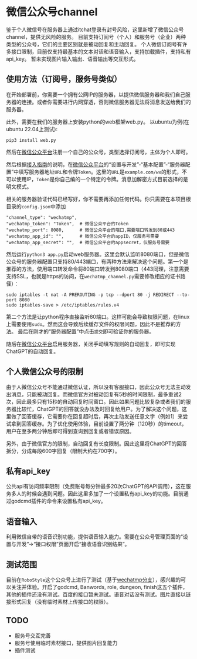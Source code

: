 # 微信公众号channel

鉴于个人微信号在服务器上通过itchat登录有封号风险，这里新增了微信公众号channel，提供无风险的服务。
目前支持订阅号（个人）和服务号（企业）两种类型的公众号，它们的主要区别就是被动回复和主动回复。
个人微信订阅号有许多接口限制，目前仅支持最基本的文本对话和语音输入，支持加载插件，支持私有api_key。
暂未实现图片输入输出、语音输出等交互形式。

## 使用方法（订阅号，服务号类似）

在开始部署前，你需要一个拥有公网IP的服务器，以提供微信服务器和我们自己服务器的连接。或者你需要进行内网穿透，否则微信服务器无法将消息发送给我们的服务器。

此外，需要在我们的服务器上安装python的web框架web.py。
以ubuntu为例(在ubuntu 22.04上测试):
```
pip3 install web.py
```

然后在[微信公众平台](https://mp.weixin.qq.com)注册一个自己的公众号，类型选择订阅号，主体为个人即可。

然后根据[接入指南](https://developers.weixin.qq.com/doc/offiaccount/Basic_Information/Access_Overview.html)的说明，在[微信公众平台](https://mp.weixin.qq.com)的“设置与开发”-“基本配置”-“服务器配置”中填写服务器地址`URL`和令牌`Token`。这里的`URL`是`example.com/wx`的形式，不可以使用IP，`Token`是你自己编的一个特定的令牌。消息加解密方式目前选择的是明文模式。

相关的服务器验证代码已经写好，你不需要再添加任何代码。你只需要在本项目根目录的`config.json`中添加
```
"channel_type": "wechatmp", 
"wechatmp_token": "Token",  # 微信公众平台的Token
"wechatmp_port": 8080,      # 微信公众平台的端口,需要端口转发到80或443
"wechatmp_app_id": "",      # 微信公众平台的appID，仅服务号需要
"wechatmp_app_secret": "",  # 微信公众平台的appsecret，仅服务号需要
``` 
然后运行`python3 app.py`启动web服务器。这里会默认监听8080端口，但是微信公众号的服务器配置只支持80/443端口，有两种方法来解决这个问题。第一个是推荐的方法，使用端口转发命令将80端口转发到8080端口（443同理，注意需要支持SSL，也就是https的访问，在`wechatmp_channel.py`需要修改相应的证书路径）：
```
sudo iptables -t nat -A PREROUTING -p tcp --dport 80 -j REDIRECT --to-port 8080
sudo iptables-save > /etc/iptables/rules.v4
```
第二个方法是让python程序直接监听80端口。这样可能会导致权限问题，在linux上需要使用`sudo`。然而这会导致后续缓存文件的权限问题，因此不是推荐的方法。
最后在刚才的“服务器配置”中点击`提交`即可验证你的服务器。

随后在[微信公众平台](https://mp.weixin.qq.com)启用服务器，关闭手动填写规则的自动回复，即可实现ChatGPT的自动回复。

## 个人微信公众号的限制
由于人微信公众号不能通过微信认证，所以没有客服接口，因此公众号无法主动发出消息，只能被动回复。而微信官方对被动回复有5秒的时间限制，最多重试2次，因此最多只有15秒的自动回复时间窗口。因此如果问题比较复杂或者我们的服务器比较忙，ChatGPT的回答就没办法及时回复给用户。为了解决这个问题，这里做了回答缓存，它需要你在回复超时后，再次主动发送任意文字（例如1）来尝试拿到回答缓存。为了优化使用体验，目前设置了两分钟（120秒）的timeout，用户在至多两分钟后即可得到查询到回复或者错误原因。

另外，由于微信官方的限制，自动回复有长度限制。因此这里将ChatGPT的回答拆分，分成每段600字回复（限制大约在700字）。

## 私有api_key
公共api有访问频率限制（免费账号每分钟最多20次ChatGPT的API调用），这在服务多人的时候会遇到问题。因此这里多加了一个设置私有api_key的功能。目前通过godcmd插件的命令来设置私有api_key。

## 语音输入
利用微信自带的语音识别功能，提供语音输入能力。需要在公众号管理页面的“设置与开发”->“接口权限”页面开启“接收语音识别结果”。

## 测试范围
目前在`RoboStyle`这个公众号上进行了测试（基于[wechatmp分支](https://github.com/JS00000/chatgpt-on-wechat/tree/wechatmp)），感兴趣的可以关注并体验。开启了godcmd, Banwords, role, dungeon, finish这五个插件，其他的插件还没有测试。百度的接口暂未测试。语音对话没有测试。图片直接以链接形式回复（没有临时素材上传接口的权限）。

## TODO
* 服务号交互完善
* 服务号使用临时素材接口，提供图片回复能力
* 插件测试
